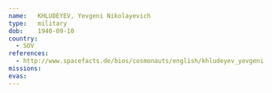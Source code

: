 ```yaml
---
name:	KHLUDEYEV, Yevgeni Nikolayevich 
type:	military
dob:	1940-09-10
country:
  - SOV
references:
  - http://www.spacefacts.de/bios/cosmonauts/english/khludeyev_yevgeni.htm
missions:
evas:
---
```

